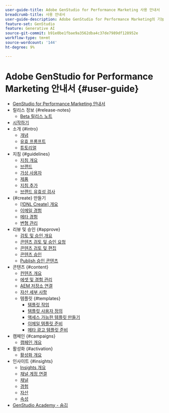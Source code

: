 ```yaml
---
user-guide-title: Adobe GenStudio for Performance Marketing 사용 안내서
breadcrumb-title: 사용 안내서
user-guide-description: Adobe GenStudio for Performance Marketing의 기능을 살펴보십시오. 온브랜드 에셋을 빠르게 만들고, 변형을 생성하고, 경험을 최적화하는 방법을 알아봅니다.
feature-set: GenStudio
feature: Generative AI
source-git-commit: b91e0be1fbae9a3562dba4c37de7989df128952e
workflow-type: tm+mt
source-wordcount: '144'
ht-degree: 9%

---
```



# Adobe GenStudio for Performance Marketing 안내서 {#user-guide}

+ [GenStudio for Performance Marketing 안내서](home.md)
+ 릴리스 정보 {#release-notes}
   + [Beta 릴리스 노트](beta-release-notes.md)
+ [시작하기](get-started.md)
+ 소개 {#intro}
   + [개념](concepts.md)
   + [유효 프롬프트](effective-prompts.md)
   + [튜토리얼](https://experienceleague.adobe.com/docs/genstudio/learning/tutorials.html)
+ 지침 {#guidelines}
   + [지침 개요](guidelines/overview.md)
   + [브랜드](guidelines/brands.md)
   + [가상 사용자](guidelines/personas.md)
   + [제품](guidelines/products.md)
   + [지침 추가](guidelines/add-guidelines.md)
   + [브랜드 유효성 검사](guidelines/brand-validation.md)
+ {#create} 만들기
   + [[!DNL Create] 개요](create/overview.md)
   + [이메일 경험](create/email-experiences.md)
   + [메타 경험](create/meta-experiences.md)
   + [변형 관리](create/manage-variants.md)
+ 리뷰 및 승인 {#approve}
   + [검토 및 승인 개요](approvals/overview.md)
   + [콘텐츠 검토 및 승인 요청](approvals/request-review.md)
   + [콘텐츠 검토 및 편집](approvals/review-and-edit.md)
   + [콘텐츠 승인](approvals/approve-content.md)
   + [Publish 승인 콘텐츠](approvals/publish-content.md)
+ 콘텐츠 {#content}
   + [컨텐츠 개요](content/overview.md)
   + [에셋 및 경험 관리](content/manage-assets.md)
   + [AEM 저장소 연결](content/connect-aem-repo.md)
   + [자산 세부 사항](content/asset-details.md)
   + 템플릿 {#templates}
      + [템플릿 작업](content/use-templates.md)
      + [템플릿 사용자 정의](content/customize-template.md)
      + [액세스 가능한 템플릿 만들기](content/accessibility-for-templates.md)
      + [이메일 템플릿 준비](content/email-template.md)
      + [메타 광고 템플릿 준비](content/meta-template.md)
+ 캠페인 {#campaigns}
   + [캠페인 개요](campaigns/overview.md)
+ 활성화 {#activation}
   + [활성화 개요](activation/overview.md)
+ 인사이트 {#insights}
   + [Insights 개요](insights/overview.md)
   + [채널 계정 연결](insights/connect-channel.md)
   + [채널](insights/channels.md)
   + [경험](insights/experiences.md)
   + [자산](insights/assets.md)
   + [속성](insights/attributes.md)
+ [GenStudio Academy - 숨김](genstudioacademy.md)
